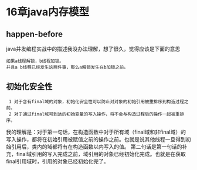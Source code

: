 # 16章java内存模型
## happen-before
java并发编程实战中的描述我没办法理解，想了很久，觉得应该是下面的意思
 ```
 如果a线程解锁，b线程加锁。
 并且a b线程已经发生这两件事，那么a解锁发生在b加锁之前。
 ```
 ## 初始化安全性
 ```
  1 对于含有final域的对象，初始化安全性可以防止对对象的初始引用被重排序到构造过程之前。
  2 对于通过final域可到达的初始变量的写入操作，将不会与构造过程后的操作一起被重排序。
 ```
 我的理解是：对于第一句话，在构造函数中对于所有域（final域和非final域）的写入操作，都将在初始引用被赋值之前的操作之前。也就是说其他线程一旦得到初始引用后，类内的域都将有在构造函数以内写入的值。
 第二句话是第一句话的补充，final域引用的写入完成之前，域引用的对象已经初始化完成。也就是在获取final引用域时，引用的对象已经初始化完了。
